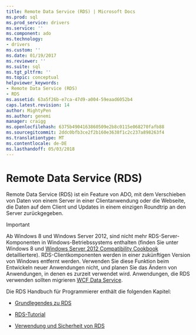 ```yaml
---
title: Remote Data Service (RDS) | Microsoft Docs
ms.prod: sql
ms.prod_service: drivers
ms.service: ''
ms.component: ado
ms.technology:
- drivers
ms.custom: ''
ms.date: 01/19/2017
ms.reviewer: ''
ms.suite: sql
ms.tgt_pltfrm: ''
ms.topic: conceptual
helpviewer_keywords:
- Remote Data Service (RDS)
- RDS
ms.assetid: 63a5f26b-e7ca-47d9-a004-59eaad6052b4
caps.latest.revision: 14
author: MightyPen
ms.author: genemi
manager: craigg
ms.openlocfilehash: 6375b4904163860509e2b8c0115e068270fafb88
ms.sourcegitcommit: 2ddc0bfb3ce2f2b160e3638f1c2c237a898263f4
ms.translationtype: MT
ms.contentlocale: de-DE
ms.lasthandoff: 05/03/2018
---
```

# <a name="remote-data-service-rds"></a>Remote Data Service (RDS)
Remote Data Service (RDS) ist ein Feature von ADO, mit dem Verschieben von Daten von einem Server in einer Clientanwendung oder die Webseite, die Daten auf dem Client und Updates in einem einzigen Roundtrip an den Server zurückgegeben.  
  
> [!IMPORTANT]
>  Ab Windows 8 und Windows Server 2012, sind nicht mehr RDS-Server-Komponenten in Windows-Betriebssystems enthalten (finden Sie unter Windows 8 und [Windows Server 2012 Compatibility Cookbook](https://www.microsoft.com/en-us/download/details.aspx?id=27416) detailliertere). RDS-Clientkomponenten werden in einer zukünftigen Version von Windows entfernt werden. Verwenden Sie diese Funktion beim Entwickeln neuer Anwendungen nicht, und planen Sie das Ändern von Anwendungen, in denen es zurzeit verwendet wird. Anwendungen, die RDS verwenden sollten migrieren [WCF Data Service](http://go.microsoft.com/fwlink/?LinkId=199565).  
  
 Die RDS Handbuch für Programmierer enthält die folgenden Kapitel:  
  
-   [Grundlegendes zu RDS](../../../ado/guide/remote-data-service/rds-fundamentals.md)  
  
-   [RDS-Tutorial](../../../ado/guide/remote-data-service/rds-tutorial.md)  
  
-   [Verwendung und Sicherheit von RDS](../../../ado/guide/remote-data-service/rds-usage-and-security.md)






















